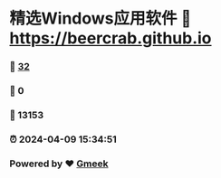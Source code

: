 # 精选Windows应用软件 :link: https://beercrab.github.io 
### :page_facing_up: [32](https://beercrab.github.io/tag.html) 
### :speech_balloon: 0 
### :hibiscus: 13153 
### :alarm_clock: 2024-04-09 15:34:51 
### Powered by :heart: [Gmeek](https://github.com/Meekdai/Gmeek)
